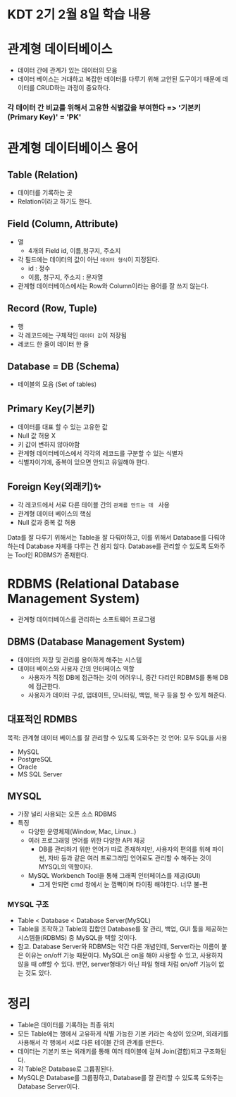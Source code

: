 # KDT 2기 2월 8일 학습 내용

# 관계형 데이터베이스
- 데이터 간에 관계가 있는 데이터의 모음
- 데이터 베이스는 거대하고 복잡한 데이터를 다루기 위해 고안된 도구이기 때문에 데이터를 CRUD하는 과정이 중요하다.

### 각 데이터 간 비교를 위해서 고유한 식별값을 부여한다 => '기본키(Primary Key)' = 'PK'

# 관계형 데이터베이스 용어

## Table (Relation)
- 데이터를 기록하는 곳
- Relation이라고 하기도 한다.

## Field (Column, Attribute)
- 열
  - 4개의 Field
    id, 이름,청구지, 주소지
- 각 필드에는 데이터의 값이 아닌 `데이터 형식`이 지정된다.
  - id : 정수
  - 이름, 청구지, 주소지 : 문자열
- 관계형 데이터베이스에서는 Row와 Column이라는 용어를 잘 쓰지 않는다.

## Record (Row, Tuple)
- 행
- 각 레코드에는 구체적인 `데이터 값`이 저장됨
- 레코드 한 줄이 데이터 한 줄

## Database = DB (Schema)
- 테이블의 모음 (Set of tables)

## Primary Key(기본키)
- 데이터를 대표 할 수 있는 고유한 값
- Null 값 허용 X
- 키 값이 변하지 않아야함
- 관계형 데이터베이스에서 각각의 레코드를 구분할 수 있는 식별자
- 식별자이기에, 중복이 있으면 안되고 유일해야 한다.

## Foreign Key(외래키)✨
- 각 레코드에서 서로 다른 테이블 간의 `관계를 만드는 데 ` 사용
- 관계형 데이터 베이스의 핵심
- Null 값과 중복 값 허용

Data를 잘 다루기 위해서는 Table을 잘 다뤄야하고, 이를 위해서 Database를 다뤄야하는데 Database 자체를 다루는 건 쉽지 않다. Database를 관리할 수 있도록 도와주는 Tool인 RDBMS가 존재한다.

# RDBMS (Relational Database Management System)
- 관계형 데이터베이스를 관리하는 소프트웨어 프로그램

## DBMS (Database Management System)
- 데이터의 저장 및 관리를 용이하게 해주는 시스템
- 데이터 베이스와 사용자 간의 인터페이스 역할
    - 사용자가 직접 DB에 접근하는 것이 어려우니, 중간 다리인 RDBMS를 통해 DB에 접근한다.
    - 사용자가 데이터 구성, 업데이트, 모니터링, 백업, 복구 등을 할 수 있게 해준다.

## 대표적인 RDMBS 
목적: 관계형 데이터 베이스를 잘 관리할 수 있도록 도와주는 것
언어: 모두 SQL을 사용
- MySQL
- PostgreSQL
- Oracle
- MS SQL Server

## MYSQL
- 가장 널리 사용되는 오픈 소스 RDBMS
- 특징
    - 다양한 운영체제(Window, Mac, Linux..)
    - 여러 프로그래밍 언어를 위한 다양한 API 제공
        - DB를 관리하기 위한 언어가 따로 존재하지만, 사용자의 편의를 위해 파이썬, 자바 등과 같은 여러 프로그래밍 언어로도 관리할 수 해주는 것이 MYSQL의 역할이다.
    - MySQL Workbench Tool을 통해 그래픽 인터페이스를 제공(GUI)
        - 그게 안되면 cmd 창에서 눈 껌뻑이며 타이핑 해야한다. 너무 불-편

### MYSQL 구조
- Table < Database < Database Server(MySQL)
- Table을 조작하고 Table의 집합인 Database를 잘 관리, 백업, GUI 툴을 제공하는 시스템들(RDBMS) 중 MySQL을 택할 것이다.
- 참고. Database Server와 RDBMS는 약간 다른 개념인데, Server라는 이름이 붙은 이유는 on/off 기능 때문이다. MySQL은 on을 해야 사용할 수 있고, 사용하지 않을 때 off할 수 있다. 반면, server형태가 아닌 파일 형태 처럼 on/off 기능이 없는 것도 있다.


# 정리
- Table은 데이터를 기록하는 최종 위치
- 모든 Table에는 행에서 고유하게 식별 가능한 기본 키라는 속성이 있으며, 외래키를 사용해서 각 행에서 서로 다른 테이블 간의 관계를 만든다.
- 데이터는 기본키 또는 외래키를 통해 여러 테이블에 걸쳐 Join(결합)되고 구조화된다.
- 각 Table은 Database로 그룹핑된다.
- MySQL은 Database를 그룹핑하고, Database를 잘 관리할 수 있도록 도와주는 Database Server이다.
